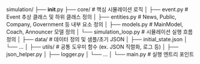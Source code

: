 simulation/
├── __init__.py
├── core/                   # 핵심 시뮬레이션 로직
│   ├── event.py            # Event 추상 클래스 및 하위 클래스 정의
│   ├── entities.py         # News, Public, Company, Government 등 내부 요소 정의
│   ├── models.py           # MainModel, Coach, Announcer 모델 정의
│   └── simulation_loop.py  # 시뮬레이션 실행 흐름 정의
│
├── data/                   # 데이터 정의 및 샘플/초기 JSON
│   ├── initial_state.json
│   └── ...
│
├── utils/                  # 공통 도우미 함수 (ex. JSON 직렬화, 로그 등)
│   ├── json_helper.py
│   ├── logger.py
│   └── ...
│
└── main.py                 # 실행 엔트리 포인트